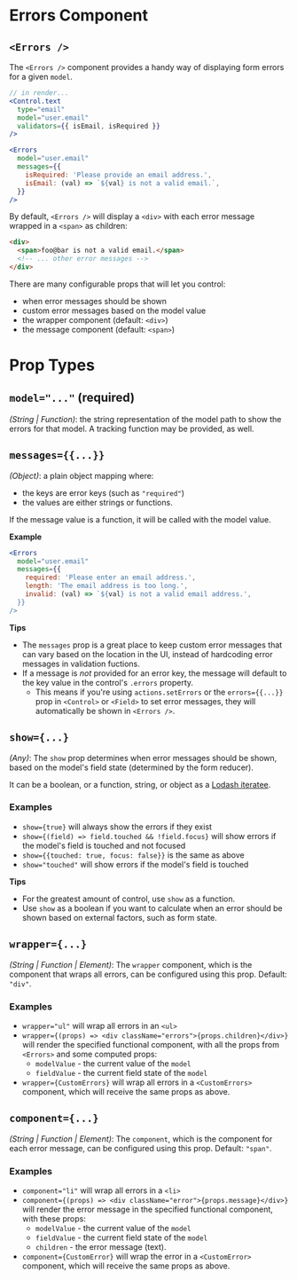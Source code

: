 # Errors Component

## `<Errors />`

The `<Errors />` component provides a handy way of displaying form errors for a given `model`.

```jsx
// in render...
<Control.text
  type="email"
  model="user.email"
  validators={{ isEmail, isRequired }}
/>

<Errors
  model="user.email"
  messages={{
    isRequired: 'Please provide an email address.',
    isEmail: (val) => `${val} is not a valid email.`,
  }}
/>
```

By default, `<Errors />` will display a `<div>` with each error message wrapped in a `<span>` as children:

```html
<div>
  <span>foo@bar is not a valid email.</span>
  <!-- ... other error messages -->
</div>
```

There are many configurable props that will let you control:
- when error messages should be shown
- custom error messages based on the model value
- the wrapper component (default: `<div>`)
- the message component (default: `<span>`)

# Prop Types

## `model="..."` (required)

_(String | Function)_: the string representation of the model path to show the errors for that model. A tracking function may be provided, as well.

## `messages={{...}}`

_(Object)_: a plain object mapping where:
- the keys are error keys (such as `"required"`)
- the values are either strings or functions.

If the message value is a function, it will be called with the model value.

**Example**

```jsx
<Errors
  model="user.email"
  messages={{
    required: 'Please enter an email address.',
    length: 'The email address is too long.',
    invalid: (val) => `${val} is not a valid email address.',
  }}
/>
```

**Tips**
- The `messages` prop is a great place to keep custom error messages that can vary based on the location in the UI, instead of hardcoding error messages in validation fuctions.
- If a message is _not_ provided for an error key, the message will default to the key value in the control's `.errors` property.
  - This means if you're using `actions.setErrors` or the `errors={{...}}` prop in `<Control>` or `<Field>` to set error messages, they will automatically be shown in `<Errors />`.

## `show={...}`

_(Any)_: The `show` prop determines when error messages should be shown, based on the model's field state (determined by the form reducer).

It can be a boolean, or a function, string, or object as a [Lodash iteratee](https://lodash.com/docs#iteratee). 


### Examples
- `show={true}` will always show the errors if they exist
- `show={(field) => field.touched && !field.focus}` will show errors if the model's field is touched and not focused
- `show={{touched: true, focus: false}}` is the same as above
- `show="touched"` will show errors if the model's field is touched

**Tips**
- For the greatest amount of control, use `show` as a function.
- Use `show` as a boolean if you want to calculate when an error should be shown based on external factors, such as form state.

## `wrapper={...}`

_(String | Function | Element)_: The `wrapper` component, which is the component that wraps all errors, can be configured using this prop. Default: `"div"`.

### Examples
- `wrapper="ul"` will wrap all errors in an `<ul>`
- `wrapper={(props) => <div className="errors">{props.children}</div>}` will render the specified functional component, with all the props from `<Errors>` and some computed props:
  - `modelValue` - the current value of the `model`
  - `fieldValue` - the current field state of the `model`
- `wrapper={CustomErrors}` will wrap all errors in a `<CustomErrors>` component, which will receive the same props as above.

## `component={...}`

_(String | Function | Element)_: The `component`, which is the component for each error message, can be configured using this prop. Default: `"span"`.

### Examples 
- `component="li"` will wrap all errors in a `<li>`
- `component={(props) => <div className="error">{props.message}</div>}` will render the error message in the specified functional component, with these props:
  - `modelValue` - the current value of the `model`
  - `fieldValue` - the current field state of the `model`
  - `children` - the error message (text).
- `component={CustomError}` will wrap the error in a `<CustomError>` component, which will receive the same props as above.
